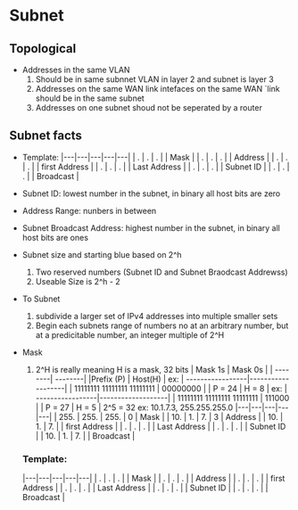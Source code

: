 # Subnet
## Topological
- Addresses in the same VLAN
    1. Should be in same subnnet VLAN in layer 2 and subnet is layer 3
    2. Addresses on the same WAN link intefaces on the same WAN `link should be in the same subnet 
    3. Addresses on one subnet shoud not be seperated by a router

## Subnet facts
- Template: 
|---|---|---|---|---|
| . | . | . |  | Mask |
| . | . | . |  | Address |
| . | . | . |  | first Address |
| . | . | . |  | Last Address |
| . | . | . |  | Subnet ID |
| . | . | . |  | Broadcast |
- Subnet ID: lowest number in the subnet, in binary all host bits are zero
- Address Range: nunbers in between
- Subnet Broadcast Address: highest number in the subnet, in binary all host bits are ones
- Subnet size and starting blue based on 2^h
    1. Two reserved numbers (Subnet ID and Subnet Braodcast Addrewss) 
    2. Useable Size is 2^h - 2
- To Subnet
    1. subdivide a larger set of IPv4 addresses into multiple smaller sets
    2. Begin each subnets range of numbers no at an arbitrary number, but at a predicitable number, an integer multiple of 2^H
- Mask
    1. 2^H is really meaning H is a mask, 32 bits
    | Mask 1s | Mask 0s |
    | --------| --------|
    |Prefix (P) | Host(H) |
    ex: 
    | -----------------|-------------------|
    | 11111111 11111111 11111111 | 00000000 |
    | P = 24 | H = 8 | 
    ex: 
    | -----------------|-------------------|
    | 11111111 11111111 11111111 | 111000 |
    | P = 27 | H = 5 | 
    2^5 = 32
    ex: 10.1.7.3, 255.255.255.0
    |---|---|---|---|---|
    | 255. | 255. | 255. | 0 | Mask |
    | 10. | 1. | 7. | 3 | Address |
    | 10. | 1. | 7. |  | first Address |
    | . | . | . |  | Last Address |
    | . | . | . |  | Subnet ID |
    | 10. | 1. | 7. |  | Broadcast |

    ### Template: 
    |---|---|---|---|---|
    | . | . | . |  | Mask |
    | . | . | . |  | Address |
    | . | . | . |  | first Address |
    | . | . | . |  | Last Address |
    | . | . | . |  | Subnet ID |
    | . | . | . |  | Broadcast |



